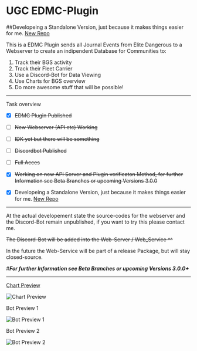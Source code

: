 # UGC EDMC-Plugin

##Developeing a Standalone Version, just because it makes things easier for me.  [New Repo](https://github.com/Asrothear/UGC-App)

This is a EDMC Plugin sends all Journal Events from Elite Dangerous to a Webserver to create an indipendent Database for Communities to:
1. Track their BGS activity
2. Track their Fleet Carrier
3. Use a Discord-Bot for Data Viewing
4. Use Charts for BGS overview
5. Do more awesome stuff that will be possible!

----------------------------------------------------------------------------------------------------------------------------
Task overview
  - [x] ~~EDMC Plugin Published~~
  - [ ] ~~New Webserver (API etc) Working~~
  - [ ] ~~IDK yet but there will be something~~
  - [ ] ~~Discordbot Published~~
  - [ ] ~~Full Acces~~

- [x] ~~Working on new API Server and Plugin verificaton Method, for further Information see Beta Branches or upcoming Versions 3.0.0~~
- [x] Developeing a Standalone Version, just because it makes things easier for me.  [New Repo](https://github.com/Asrothear/UGC-App)

----------------------------------------------------------------------------------------------------------------------------

At the actual developement state the source-codes for the webserver and the Discord-Bot remain unpublished,
if you want to try this please contact me.

~~The  Discord-Bot will be added into the Web-Server / Web_Service ^^~~

In the future the Web-Service will be part of a release Package, but will stay closed-source.

#***For further Information see Beta Branches or upcoming Versions 3.0.0+***

----------------------------------------------------------------------------------------------------------------------------

[Chart Preview](https://asrothear.de/ugc/mega.php)

![Chart Preview](https://i.ibb.co/nmpbndd/chart.png)




Bot Preview 1

![Bot Preview 1](https://i.ibb.co/S6LNG5b/bot-p1.png)




Bot Preview 2

![Bot Preview 2](https://i.ibb.co/GRb6qvQ/bot-p2.png)
